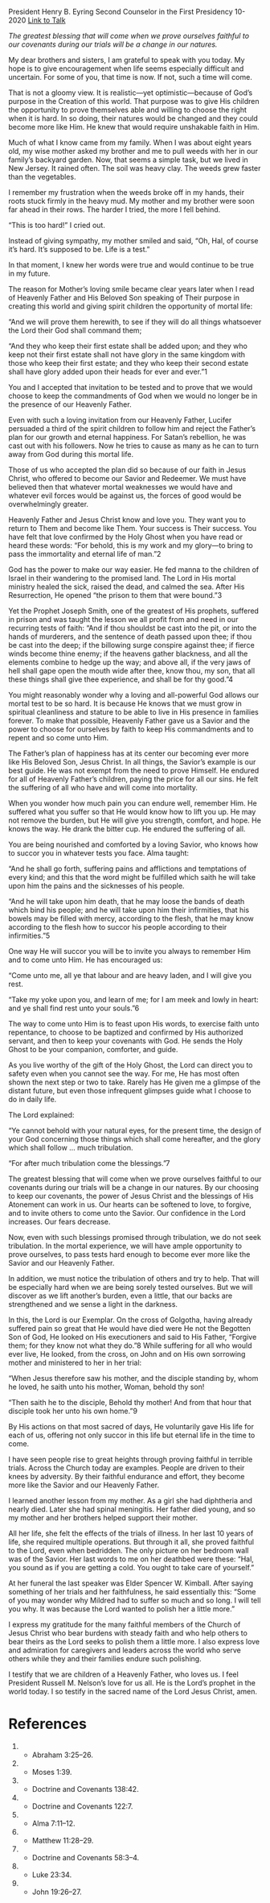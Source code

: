 President Henry B. Eyring
Second Counselor in the First Presidency
10-2020
[Link to Talk](https://www.churchofjesuschrist.org/study/general-conference/2020/10/51eyring?lang=eng)

_The greatest blessing that will come when we prove ourselves faithful to our covenants during our trials will be a change in our natures._

My dear brothers and sisters, I am grateful to speak with you today. My hope is to give encouragement when life seems especially difficult and uncertain. For some of you, that time is now. If not, such a time will come.

That is not a gloomy view. It is realistic—yet optimistic—because of God’s purpose in the Creation of this world. That purpose was to give His children the opportunity to prove themselves able and willing to choose the right when it is hard. In so doing, their natures would be changed and they could become more like Him. He knew that would require unshakable faith in Him.

Much of what I know came from my family. When I was about eight years old, my wise mother asked my brother and me to pull weeds with her in our family’s backyard garden. Now, that seems a simple task, but we lived in New Jersey. It rained often. The soil was heavy clay. The weeds grew faster than the vegetables.

I remember my frustration when the weeds broke off in my hands, their roots stuck firmly in the heavy mud. My mother and my brother were soon far ahead in their rows. The harder I tried, the more I fell behind.

“This is too hard!” I cried out.

Instead of giving sympathy, my mother smiled and said, “Oh, Hal, of course it’s hard. It’s supposed to be. Life is a test.”

In that moment, I knew her words were true and would continue to be true in my future.

The reason for Mother’s loving smile became clear years later when I read of Heavenly Father and His Beloved Son speaking of Their purpose in creating this world and giving spirit children the opportunity of mortal life:

“And we will prove them herewith, to see if they will do all things whatsoever the Lord their God shall command them;

“And they who keep their first estate shall be added upon; and they who keep not their first estate shall not have glory in the same kingdom with those who keep their first estate; and they who keep their second estate shall have glory added upon their heads for ever and ever.”1

You and I accepted that invitation to be tested and to prove that we would choose to keep the commandments of God when we would no longer be in the presence of our Heavenly Father.

Even with such a loving invitation from our Heavenly Father, Lucifer persuaded a third of the spirit children to follow him and reject the Father’s plan for our growth and eternal happiness. For Satan’s rebellion, he was cast out with his followers. Now he tries to cause as many as he can to turn away from God during this mortal life.

Those of us who accepted the plan did so because of our faith in Jesus Christ, who offered to become our Savior and Redeemer. We must have believed then that whatever mortal weaknesses we would have and whatever evil forces would be against us, the forces of good would be overwhelmingly greater.

Heavenly Father and Jesus Christ know and love you. They want you to return to Them and become like Them. Your success is Their success. You have felt that love confirmed by the Holy Ghost when you have read or heard these words: “For behold, this is my work and my glory—to bring to pass the immortality and eternal life of man.”2

God has the power to make our way easier. He fed manna to the children of Israel in their wandering to the promised land. The Lord in His mortal ministry healed the sick, raised the dead, and calmed the sea. After His Resurrection, He opened “the prison to them that were bound.”3

Yet the Prophet Joseph Smith, one of the greatest of His prophets, suffered in prison and was taught the lesson we all profit from and need in our recurring tests of faith: “And if thou shouldst be cast into the pit, or into the hands of murderers, and the sentence of death passed upon thee; if thou be cast into the deep; if the billowing surge conspire against thee; if fierce winds become thine enemy; if the heavens gather blackness, and all the elements combine to hedge up the way; and above all, if the very jaws of hell shall gape open the mouth wide after thee, know thou, my son, that all these things shall give thee experience, and shall be for thy good.”4

You might reasonably wonder why a loving and all-powerful God allows our mortal test to be so hard. It is because He knows that we must grow in spiritual cleanliness and stature to be able to live in His presence in families forever. To make that possible, Heavenly Father gave us a Savior and the power to choose for ourselves by faith to keep His commandments and to repent and so come unto Him.

The Father’s plan of happiness has at its center our becoming ever more like His Beloved Son, Jesus Christ. In all things, the Savior’s example is our best guide. He was not exempt from the need to prove Himself. He endured for all of Heavenly Father’s children, paying the price for all our sins. He felt the suffering of all who have and will come into mortality.

When you wonder how much pain you can endure well, remember Him. He suffered what you suffer so that He would know how to lift you up. He may not remove the burden, but He will give you strength, comfort, and hope. He knows the way. He drank the bitter cup. He endured the suffering of all.

You are being nourished and comforted by a loving Savior, who knows how to succor you in whatever tests you face. Alma taught:

“And he shall go forth, suffering pains and afflictions and temptations of every kind; and this that the word might be fulfilled which saith he will take upon him the pains and the sicknesses of his people.

“And he will take upon him death, that he may loose the bands of death which bind his people; and he will take upon him their infirmities, that his bowels may be filled with mercy, according to the flesh, that he may know according to the flesh how to succor his people according to their infirmities.”5

One way He will succor you will be to invite you always to remember Him and to come unto Him. He has encouraged us:



“Come unto me, all ye that labour and are heavy laden, and I will give you rest.

“Take my yoke upon you, and learn of me; for I am meek and lowly in heart: and ye shall find rest unto your souls.”6

The way to come unto Him is to feast upon His words, to exercise faith unto repentance, to choose to be baptized and confirmed by His authorized servant, and then to keep your covenants with God. He sends the Holy Ghost to be your companion, comforter, and guide.

As you live worthy of the gift of the Holy Ghost, the Lord can direct you to safety even when you cannot see the way. For me, He has most often shown the next step or two to take. Rarely has He given me a glimpse of the distant future, but even those infrequent glimpses guide what I choose to do in daily life.

The Lord explained:

“Ye cannot behold with your natural eyes, for the present time, the design of your God concerning those things which shall come hereafter, and the glory which shall follow … much tribulation.

“For after much tribulation come the blessings.”7

The greatest blessing that will come when we prove ourselves faithful to our covenants during our trials will be a change in our natures. By our choosing to keep our covenants, the power of Jesus Christ and the blessings of His Atonement can work in us. Our hearts can be softened to love, to forgive, and to invite others to come unto the Savior. Our confidence in the Lord increases. Our fears decrease.

Now, even with such blessings promised through tribulation, we do not seek tribulation. In the mortal experience, we will have ample opportunity to prove ourselves, to pass tests hard enough to become ever more like the Savior and our Heavenly Father.

In addition, we must notice the tribulation of others and try to help. That will be especially hard when we are being sorely tested ourselves. But we will discover as we lift another’s burden, even a little, that our backs are strengthened and we sense a light in the darkness.

In this, the Lord is our Exemplar. On the cross of Golgotha, having already suffered pain so great that He would have died were He not the Begotten Son of God, He looked on His executioners and said to His Father, “Forgive them; for they know not what they do.”8 While suffering for all who would ever live, He looked, from the cross, on John and on His own sorrowing mother and ministered to her in her trial:

“When Jesus therefore saw his mother, and the disciple standing by, whom he loved, he saith unto his mother, Woman, behold thy son!

“Then saith he to the disciple, Behold thy mother! And from that hour that disciple took her unto his own home.”9

By His actions on that most sacred of days, He voluntarily gave His life for each of us, offering not only succor in this life but eternal life in the time to come.

I have seen people rise to great heights through proving faithful in terrible trials. Across the Church today are examples. People are driven to their knees by adversity. By their faithful endurance and effort, they become more like the Savior and our Heavenly Father.

I learned another lesson from my mother. As a girl she had diphtheria and nearly died. Later she had spinal meningitis. Her father died young, and so my mother and her brothers helped support their mother.



All her life, she felt the effects of the trials of illness. In her last 10 years of life, she required multiple operations. But through it all, she proved faithful to the Lord, even when bedridden. The only picture on her bedroom wall was of the Savior. Her last words to me on her deathbed were these: “Hal, you sound as if you are getting a cold. You ought to take care of yourself.”

At her funeral the last speaker was Elder Spencer W. Kimball. After saying something of her trials and her faithfulness, he said essentially this: “Some of you may wonder why Mildred had to suffer so much and so long. I will tell you why. It was because the Lord wanted to polish her a little more.”

I express my gratitude for the many faithful members of the Church of Jesus Christ who bear burdens with steady faith and who help others to bear theirs as the Lord seeks to polish them a little more. I also express love and admiration for caregivers and leaders across the world who serve others while they and their families endure such polishing.

I testify that we are children of a Heavenly Father, who loves us. I feel President Russell M. Nelson’s love for us all. He is the Lord’s prophet in the world today. I so testify in the sacred name of the Lord Jesus Christ, amen.

# References
1. - Abraham 3:25–26.
2. - Moses 1:39.
3. - Doctrine and Covenants 138:42.
4. - Doctrine and Covenants 122:7.
5. - Alma 7:11–12.
6. - Matthew 11:28–29.
7. - Doctrine and Covenants 58:3–4.
8. - Luke 23:34.
9. - John 19:26–27.
